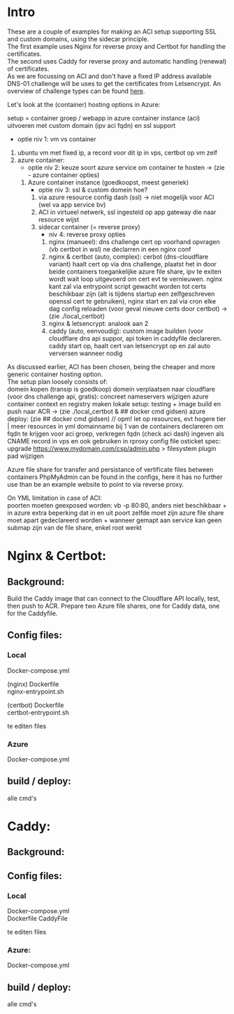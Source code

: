 # Intro

These are a couple of examples for making an ACI setup supporting SSL and custom domains, using the sidecar principle.  
The first example uses Nginx for reverse proxy and Certbot for handling the certificates.  
The second uses Caddy for reverse proxy and automatic handling (renewal) of certificates.  
As we are focussing on ACI and don't have a fixed IP address available DNS-01 challenge will be uses to get the certificates from Letsencrypt. An overview of challenge types can be found [here](https://letsencrypt.org/docs/challenge-types/).    

Let's look at the (container) hosting options in Azure:

setup = container groep / webapp in azure container instance (aci) uitvoeren met custom domain (ipv aci fqdn) en ssl support
- optie niv 1: vm vs container
1. ubuntu vm met fixed ip, a record voor dit ip in vps, certbot op vm zelf
2. azure container:
    - optie niv 2: keuze soort azure service om container te hosten -> (zie - azure container opties)
    1. Azure container instance (goedkoopst, meest generiek)
        - optie niv 3: ssl & custom domein hoe?
        1. via azure resource config dash (ssl) -> niet mogelijk voor ACI (wel va app service bv)
        2. ACI in virtueel netwerk, ssl ingesteld op app gateway die naar resource wijst
        3. sidecar container (= reverse proxy)
            - niv 4: reverse proxy opties
            1. nginx (manueel): dns challenge cert op voorhand opvragen (vb certbot in wsl) ne declarren in een nginx conf
            2. nginx & certbot (auto, complex): cerbot (dns-cloudflare variant) haalt cert op via dns challenge, plaatst het in door beide containers toegankelijke azure file share, ipv te exiten wordt wait loop uitgevoerd om cert evt te vernieuwen. nginx kant zal via entrypoint script gewacht worden tot certs beschikbaar zijn (alt is tijdens startup een zelfgeschreven openssl cert te gebruiken), nginx start en zal via cron elke dag config reloaden (voor geval nieuwe certs door certbot) -> (zie ./local_certbot)
            3. nginx & letsencrypt: analook aan 2
            4. caddy (auto, eenvoudig): custom image builden (voor cloudflare dns api suppor, api token in caddyfile declareren. caddy start op, haalt cert van letsencrypt op en zal auto verversen wanneer nodig

As discussed earlier, ACI has been chosen, being the cheaper and more generic container hosting option.  
The setup plan loosely consists of:  
domein kopen (transip is goedkoop)
domein verplaatsen naar cloudflare (voor dns challenge api, gratis): concreet nameservers wijzigen
azure container context en registry maken
lokale setup: testing + image build en push naar ACR -> (zie ./local_certbot & ## docker cmd gidsen)
azure deploy: (zie ## docker cmd gidsen) // opm! let op resources, evt hogere tier | meer resources in yml
	domainname bij 1 van de containers declareren om fqdn te krijgen voor aci groep, verkregen fqdn (check aci dash) ingeven als CNAME record in vps en ook gebruiken in rproxy config file
osticket spec: upgrade https://www.mydomain.com/csp/admin.php > filesystem plugin pad wijzigen

Azure file share for transfer and persistance of vertificate files between containers
PhpMyAdmin can be found in the configs, here it has no further use than be an example website to point to via reverse proxy.

On YML limitation in case of ACI:  
poorten moeten geexposed worden: vb -p 80:80, anders niet beschikbaar + in azure extra beperking dat in en uit poort zelfde moet zijn
azure file share moet apart gedeclareerd worden + wanneer gemapt aan service kan geen submap zijn van de file share, enkel root werkt

# Nginx & Certbot:
## Background:

Build the Caddy image that can connect to the Cloudflare API locally, test, then push to ACR.
Prepare two Azure file shares, one for Caddy data, one for the Caddyfile.


## Config files:
### Local

Docker-compose.yml  

(nginx) Dockerfile  
nginx-entrypoint.sh  

(certbot) Dockerfile  
certbot-entrypoint.sh

te editen files

### Azure

Docker-compose.yml  

## build / deploy:

alle cmd's

# Caddy:
## Background:

## Config files:
### Local

Docker-compose.yml   
Dockerfile 
CaddyFile

te editen files

### Azure:

Docker-compose.yml  

## build / deploy:

alle cmd's